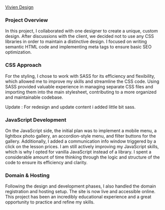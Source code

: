 <a href="https://www.vivienair.ru/">Vivien Design </a>

<h3>Project Overview</h3>
In this project, I collaborated with one designer to create a unique, custom design. After discussions with the client, we decided not to use any CSS libraries in order to maintain a distinctive design. I focused on writing semantic HTML code and implementing meta tags to ensure basic SEO optimization.

<h3>CSS Approach</h3>
For the styling, I chose to work with SASS for its efficiency and flexibility, which allowed me to improve my skills and streamline the CSS code. Using SASS provided valuable experience in managing separate CSS files and importing them into the main stylesheet, contributing to a more organized and maintainable codebase.

<p>Update : For redesign and update content i added little bit sass.</p>

<h3>JavaScript Development</h3>
On the JavaScript side, the initial plan was to implement a mobile menu, a lightbox photo gallery, an accordion-style menu, and filter buttons for the gallery. Additionally, I added a communication info window triggered by a click on the lesson prices. I am still actively improving my JavaScript skills, which is why I opted for vanilla JavaScript instead of a library. I spent a considerable amount of time thinking through the logic and structure of the code to ensure its efficiency and clarity.

<h3>Domain & Hosting</h3>
Following the design and development phases, I also handled the domain registration and hosting setup. The site is now live and accessible online. This project has been an incredibly educational experience and a great opportunity to practice and refine my skills.
